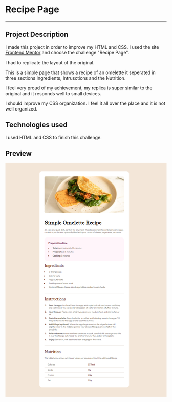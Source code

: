 # Recipe Page
---


## Project Description
I made this project in order to improve my HTML and CSS.
I used the site [Frontend Mentor](https://www.frontendmentor.io/challenges/recipe-page-KiTsR8QQKm) and choose the challenge "Recipe Page".

I had to replicate the layout of the original.

This is a simple page that shows a recipe of an omelette it seperated in three sections Ingredients, Intrusctions and the Nutrition.

I feel very proud of my achievement, my replica is super similar to the original and it responds well to small devices.

I should improve my CSS organization. I feel it all over the place and it is not well organized.

## Technologies used

I used HTML and CSS to finish this challenge.

## Preview

![alt text](./images/Screenshot%202024-05-28%20201516.png)
